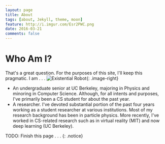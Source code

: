 ```yaml
---
layout: page
title: About
tags: [about, Jekyll, theme, moon]
feature: http://i.imgur.com/Esr2PWC.png
date: 2016-03-21
comments: false
---
```

    

# Who Am I?

That's a great question. For the purposes of this site, I'll keep this pragmatic. I am . . . 
![Existential Robot](http://i.imgur.com/ekNkDTM.jpg "Existential Robot"){: .image-right}

* An undergraduate senior at UC Berkeley, majoring in Physics and minoring in Computer Science. Although, for all intents and purposes, I've primarily been a CS student for about the past year.
* A researcher. I've devoted substantial portion of the past four years working as a student researcher at various institutions.
Most of my research background has been in particle physics. More recently, I've worked in CS-related research such as in virtual
reality (MIT) and now deep learning (UC Berkeley). 


TODO: Finish this page . . .
{: .notice}

